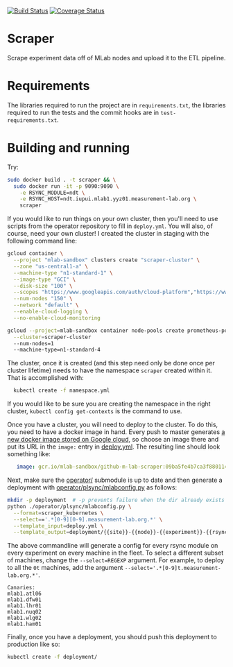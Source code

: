 [![Build Status](https://travis-ci.org/m-lab/scraper.svg?branch=master)](https://travis-ci.org/m-lab/scraper)
[![Coverage Status](https://coveralls.io/repos/github/m-lab/scraper/badge.svg?branch=master)](https://coveralls.io/github/m-lab/scraper?branch=master)

# Scraper
Scrape experiment data off of MLab nodes and upload it to the ETL pipeline.

# Requirements

The libraries required to run the project are in `requirements.txt`, the
libraries required to run the tests and the commit hooks are in
`test-requirements.txt`.

# Building and running

Try:
```bash
sudo docker build . -t scraper && \
  sudo docker run -it -p 9090:9090 \
    -e RSYNC_MODULE=ndt \
    -e RSYNC_HOST=ndt.iupui.mlab1.yyz01.measurement-lab.org \
    scraper
```

If you would like to run things on your own cluster, then you'll need to use
scripts from the operator repository to fill in `deploy.yml`. You will also, of
course, need your own cluster!  I created the cluster in staging with the
following command line:
```bash
gcloud container \
  --project "mlab-sandbox" clusters create "scraper-cluster" \
  --zone "us-central1-a" \
  --machine-type "n1-standard-1" \
  --image-type "GCI" \
  --disk-size "100" \
  --scopes "https://www.googleapis.com/auth/cloud-platform","https://www.googleapis.com/auth/spreadsheets" \
  --num-nodes "150" \
  --network "default" \
  --enable-cloud-logging \
  --no-enable-cloud-monitoring

gcloud --project=mlab-sandbox container node-pools create prometheus-pool \
  --cluster=scraper-cluster
  --num-nodes=1
  --machine-type=n1-standard-4
```

The cluster, once it is created (and this step need only be done once per
cluster lifetime) needs to have the namespace `scraper` created within it.  That
is accomplished with:
```bash
  kubectl create -f namespace.yml
```
If you would like to be sure you are creating the namespace in the right
cluster, `kubectl config get-contexts` is the command to use.

Once you have a cluster, you will need to deploy to the cluster. To do this, you
need to have a docker image in hand.  Every push to master generates [a new
docker image stored on Google
cloud](https://pantheon.corp.google.com/gcr/images/mlab-sandbox/GLOBAL/github-m-lab-scraper?project=mlab-sandbox),
so choose an image there and put its URL in the `image:` entry in
[deploy.yml](deploy.yml).  The resulting line should look something like:
```yaml
   image: gcr.io/mlab-sandbox/github-m-lab-scraper:09ba5fe4b7ca3f880114c23eafa255598cbb70f0
```

Next, make sure the [operator/](operator) submodule is up to
date and then generate a deployment with
[operator/plsync/mlabconfig.py](//github.com/m-lab/operator/plsync/mlabconfig.py)
as follows:
```bash
mkdir -p deployment  # -p prevents failure when the dir already exists
python ./operator/plsync/mlabconfig.py \
  --format=scraper_kubernetes \
  --select=='.*[0-9][0-9].measurement-lab.org.*' \
  --template_input=deploy.yml \
  --template_output=deployment/{{site}}-{{node}}-{{experiment}}-{{rsync_module}}.yml
```

The above commandline will generate a config for every rsync module on every
experiment on every machine in the fleet.  To select a different subset of
machines, change the `--select=REGEXP` argument. For example, to deploy to all
the `0t` machines, add the argument `--select='.*[0-9]t.measurement-lab.org.*'`.

```
Canaries:
mlab1.atl06
mlab1.dfw01
mlab1.lhr01
mlab1.nuq02
mlab1.wlg02
mlab1.ham01
```

Finally, once you have a deployment, you should push this deployment to
production like so:
```bash
kubectl create -f deployment/
```
